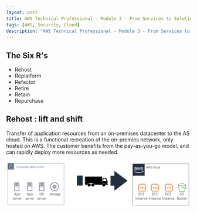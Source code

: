 ```yaml
---
layout: post
title: AWS Technical Professional - Module 3 - From Services to Solutions
tags: [AWS, Security, Cloud]
description: "AWS Technical Professional - Module 3 - From Services to Solutions"
---
```


## The Six R's

- Rehost
- Replatform
- Refactor
- Retire
- Retain
- Repurchase

## Rehost : lift and shift

Transfer of application resources from an on-premises datacenter to the AS cloud. This is a functional recreation of the on-premies network, only hosted on AWS. The customer benefits from the pay-as-you-go model, and can rapidly deploy more resources as needed.

![](/assets/imgs/AWS/lift_shift.PNG)